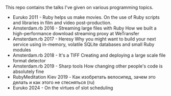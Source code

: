 This repo contains the talks I've given on various programming topics.

* Euruko 2011 - Ruby helps us make movies.
  On the use of Ruby scripts and libraries in film and video post-production.
* Amsterdam.rb 2016 - Streaming large files with Ruby
  How we built a high-performance download streaming proxy at WeTransfer
* Amsterdam.rb 2017 - Heresy
  Why you might want to build your next service using in-memory, volatile
  SQLite databases and small Ruby modules
* Amsterdam.rb 2018 - It's a TIFF
  Creating and deploying a large scale file format detector
* Amsterdam.rb 2019 - Sharp tools
  How changing other people's code is absolutely fine
* RubyMeditation Kiev 2019 - Как изобретать велосипед, зачем это делать и как этого не стесняться (ru)
* Euruko 2024 - On the virtues of slot scheduling
